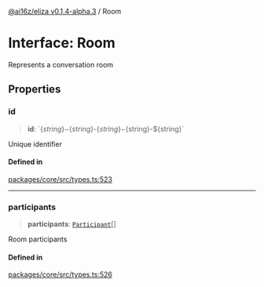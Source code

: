 [@ai16z/eliza v0.1.4-alpha.3](../index.md) / Room

# Interface: Room

Represents a conversation room

## Properties

### id

> **id**: \`$\{string\}-$\{string\}-$\{string\}-$\{string\}-$\{string\}\`

Unique identifier

#### Defined in

[packages/core/src/types.ts:523](https://github.com/ai16z/eliza/blob/main/packages/core/src/types.ts#L523)

***

### participants

> **participants**: [`Participant`](Participant.md)[]

Room participants

#### Defined in

[packages/core/src/types.ts:526](https://github.com/ai16z/eliza/blob/main/packages/core/src/types.ts#L526)
